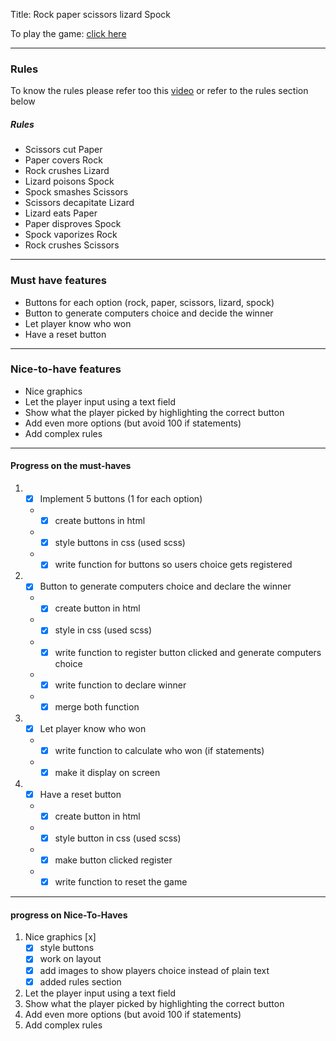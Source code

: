Title: Rock paper scissors lizard Spock

To play the game: [click here](https://glinchflash.github.io/Rock-paper-scissors-lizard-spock/)

---
### Rules
To know the rules please refer too this [video]((https://www.youtube.com/watch?v=Kov2G0GouBw))
or refer to the rules section below

##### Rules
* Scissors cut Paper
* Paper covers Rock
* Rock crushes Lizard
* Lizard poisons Spock
* Spock smashes Scissors
* Scissors decapitate Lizard
* Lizard eats Paper
* Paper disproves Spock
* Spock vaporizes Rock
* Rock crushes Scissors
---

### Must have features
* Buttons for each option (rock, paper, scissors, lizard, spock)
* Button to generate computers choice and decide the winner
* Let player know who won
* Have a reset button
---

### Nice-to-have features
* Nice graphics
* Let the player input using a text field
* Show what the player picked by highlighting the correct button
* Add even more options (but avoid 100 if statements)
* Add complex rules
---


#### Progress on the must-haves

 1. - [x] Implement 5 buttons (1 for each option)
    * - [x] create buttons in html
    * -[x] style buttons in css (used scss)
    * -[x] write function for buttons so users choice gets registered
 2. - [x] Button to generate computers choice and declare the winner
    * -[x] create button in html
    * -[x] style in css (used scss)
    * -[x] write function to register button clicked and generate computers choice
    * -[x] write function to declare winner
    * -[x] merge both function
 3. -[x] Let player know who won
    * -[x] write function to calculate who won (if statements)
    * -[x] make it display on screen
 4. -[x] Have a reset button
    * -[x] create button in html
    * -[x] style button in css (used scss)
    * -[x] make button clicked register
    * -[x] write function to reset the game
 ---

#### progress on Nice-To-Haves

1. Nice graphics [x]
    - [x] style buttons
   - [x] work on layout
   - [x] add images to show players choice instead of plain text
   - [x] added rules section
2. Let the player input using a text field
3. Show what the player picked by highlighting the correct button
4. Add even more options (but avoid 100 if statements)
5. Add complex rules


 



